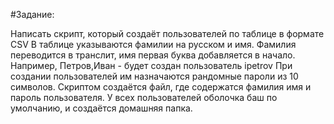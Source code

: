 #Задание:

Написать скрипт, который создаёт пользователей по таблице в формате CSV
В таблице указываются фамилии на русском и имя. Фамилия переводится в транслит, имя первая буква добавляется в начало.
Например, Петров,Иван - будет создан пользователь
ipetrov
При создании пользователей им назначаются рандомные пароли из 10 символов. Скриптом создаётся файл, где содержатся фамилия имя и пароль пользователя.
У всех пользователей оболочка баш по умолчанию, и создаётся домашняя папка.
